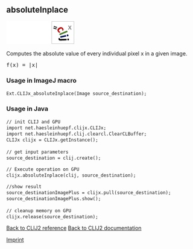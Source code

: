 ## absoluteInplace
<img src="images/mini_empty_logo.png"/><img src="images/mini_empty_logo.png"/><img src="images/mini_clijx_logo.png"/>

Computes the absolute value of every individual pixel x in a given image.

<pre>f(x) = |x| </pre>

### Usage in ImageJ macro
```
Ext.CLIJx_absoluteInplace(Image source_destination);
```


### Usage in Java
```
// init CLIJ and GPU
import net.haesleinhuepf.clijx.CLIJx;
import net.haesleinhuepf.clij.clearcl.ClearCLBuffer;
CLIJx clijx = CLIJx.getInstance();

// get input parameters
source_destination = clij.create();
```

```
// Execute operation on GPU
clijx.absoluteInplace(clij, source_destination);
```

```
//show result
source_destinationImagePlus = clijx.pull(source_destination);
source_destinationImagePlus.show();

// cleanup memory on GPU
clijx.release(source_destination);
```


[Back to CLIJ2 reference](https://clij.github.io/clij2-docs/reference)
[Back to CLIJ2 documentation](https://clij.github.io/clij2-docs)

[Imprint](https://clij.github.io/imprint)
